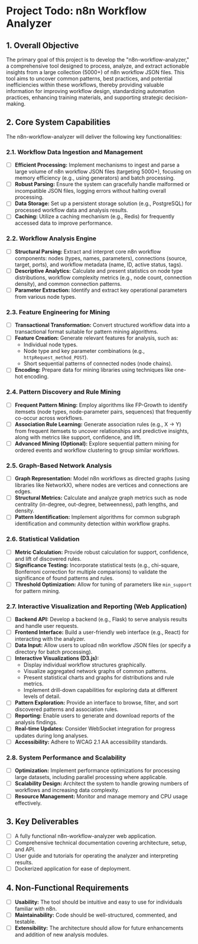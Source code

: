 # Project Todo: n8n Workflow Analyzer

## 1. Overall Objective

The primary goal of this project is to develop the "n8n-workflow-analyzer," a comprehensive tool designed to process, analyze, and extract actionable insights from a large collection (5000+) of n8n workflow JSON files. This tool aims to uncover common patterns, best practices, and potential inefficiencies within these workflows, thereby providing valuable information for improving workflow design, standardizing automation practices, enhancing training materials, and supporting strategic decision-making.

## 2. Core System Capabilities

The n8n-workflow-analyzer will deliver the following key functionalities:

### 2.1. Workflow Data Ingestion and Management
- [ ] **Efficient Processing:** Implement mechanisms to ingest and parse a large volume of n8n workflow JSON files (targeting 5000+), focusing on memory efficiency (e.g., using generators) and batch processing.
- [ ] **Robust Parsing:** Ensure the system can gracefully handle malformed or incompatible JSON files, logging errors without halting overall processing.
- [ ] **Data Storage:** Set up a persistent storage solution (e.g., PostgreSQL) for processed workflow data and analysis results.
- [ ] **Caching:** Utilize a caching mechanism (e.g., Redis) for frequently accessed data to improve performance.

### 2.2. Workflow Analysis Engine
- [ ] **Structural Parsing:** Extract and interpret core n8n workflow components: nodes (types, names, parameters), connections (source, target, ports), and workflow metadata (name, ID, active status, tags).
- [ ] **Descriptive Analytics:** Calculate and present statistics on node type distributions, workflow complexity metrics (e.g., node count, connection density), and common connection patterns.
- [ ] **Parameter Extraction:** Identify and extract key operational parameters from various node types.

### 2.3. Feature Engineering for Mining
- [ ] **Transactional Transformation:** Convert structured workflow data into a transactional format suitable for pattern mining algorithms.
- [ ] **Feature Creation:** Generate relevant features for analysis, such as:
    - Individual node types.
    - Node type and key parameter combinations (e.g., `httpRequest_method_POST`).
    - Short sequential patterns of connected nodes (node chains).
- [ ] **Encoding:** Prepare data for mining libraries using techniques like one-hot encoding.

### 2.4. Pattern Discovery and Rule Mining
- [ ] **Frequent Pattern Mining:** Employ algorithms like FP-Growth to identify itemsets (node types, node-parameter pairs, sequences) that frequently co-occur across workflows.
- [ ] **Association Rule Learning:** Generate association rules (e.g., X → Y) from frequent itemsets to uncover relationships and predictive insights, along with metrics like support, confidence, and lift.
- [ ] **Advanced Mining (Optional):** Explore sequential pattern mining for ordered events and workflow clustering to group similar workflows.

### 2.5. Graph-Based Network Analysis
- [ ] **Graph Representation:** Model n8n workflows as directed graphs (using libraries like NetworkX), where nodes are vertices and connections are edges.
- [ ] **Structural Metrics:** Calculate and analyze graph metrics such as node centrality (in-degree, out-degree, betweenness), path lengths, and density.
- [ ] **Pattern Identification:** Implement algorithms for common subgraph identification and community detection within workflow graphs.

### 2.6. Statistical Validation
- [ ] **Metric Calculation:** Provide robust calculation for support, confidence, and lift of discovered rules.
- [ ] **Significance Testing:** Incorporate statistical tests (e.g., chi-square, Bonferroni correction for multiple comparisons) to validate the significance of found patterns and rules.
- [ ] **Threshold Optimization:** Allow for tuning of parameters like `min_support` for pattern mining.

### 2.7. Interactive Visualization and Reporting (Web Application)
- [ ] **Backend API:** Develop a backend (e.g., Flask) to serve analysis results and handle user requests.
- [ ] **Frontend Interface:** Build a user-friendly web interface (e.g., React) for interacting with the analyzer.
- [ ] **Data Input:** Allow users to upload n8n workflow JSON files (or specify a directory for batch processing).
- [ ] **Interactive Visualizations (D3.js):**
    - Display individual workflow structures graphically.
    - Visualize aggregated network graphs of common patterns.
    - Present statistical charts and graphs for distributions and rule metrics.
    - Implement drill-down capabilities for exploring data at different levels of detail.
- [ ] **Pattern Exploration:** Provide an interface to browse, filter, and sort discovered patterns and association rules.
- [ ] **Reporting:** Enable users to generate and download reports of the analysis findings.
- [ ] **Real-time Updates:** Consider WebSocket integration for progress updates during long analyses.
- [ ] **Accessibility:** Adhere to WCAG 2.1 AA accessibility standards.

### 2.8. System Performance and Scalability
- [ ] **Optimization:** Implement performance optimizations for processing large datasets, including parallel processing where applicable.
- [ ] **Scalability Design:** Architect the system to handle growing numbers of workflows and increasing data complexity.
- [ ] **Resource Management:** Monitor and manage memory and CPU usage effectively.

## 3. Key Deliverables
- [ ] A fully functional n8n-workflow-analyzer web application.
- [ ] Comprehensive technical documentation covering architecture, setup, and API.
- [ ] User guide and tutorials for operating the analyzer and interpreting results.
- [ ] Dockerized application for ease of deployment.

## 4. Non-Functional Requirements
- [ ] **Usability:** The tool should be intuitive and easy to use for individuals familiar with n8n.
- [ ] **Maintainability:** Code should be well-structured, commented, and testable.
- [ ] **Extensibility:** The architecture should allow for future enhancements and addition of new analysis modules.
```
